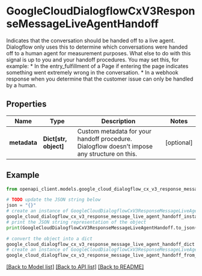 # GoogleCloudDialogflowCxV3ResponseMessageLiveAgentHandoff

Indicates that the conversation should be handed off to a live agent. Dialogflow only uses this to determine which conversations were handed off to a human agent for measurement purposes. What else to do with this signal is up to you and your handoff procedures. You may set this, for example: * In the entry_fulfillment of a Page if entering the page indicates something went extremely wrong in the conversation. * In a webhook response when you determine that the customer issue can only be handled by a human.

## Properties

Name | Type | Description | Notes
------------ | ------------- | ------------- | -------------
**metadata** | **Dict[str, object]** | Custom metadata for your handoff procedure. Dialogflow doesn&#39;t impose any structure on this. | [optional] 

## Example

```python
from openapi_client.models.google_cloud_dialogflow_cx_v3_response_message_live_agent_handoff import GoogleCloudDialogflowCxV3ResponseMessageLiveAgentHandoff

# TODO update the JSON string below
json = "{}"
# create an instance of GoogleCloudDialogflowCxV3ResponseMessageLiveAgentHandoff from a JSON string
google_cloud_dialogflow_cx_v3_response_message_live_agent_handoff_instance = GoogleCloudDialogflowCxV3ResponseMessageLiveAgentHandoff.from_json(json)
# print the JSON string representation of the object
print(GoogleCloudDialogflowCxV3ResponseMessageLiveAgentHandoff.to_json())

# convert the object into a dict
google_cloud_dialogflow_cx_v3_response_message_live_agent_handoff_dict = google_cloud_dialogflow_cx_v3_response_message_live_agent_handoff_instance.to_dict()
# create an instance of GoogleCloudDialogflowCxV3ResponseMessageLiveAgentHandoff from a dict
google_cloud_dialogflow_cx_v3_response_message_live_agent_handoff_from_dict = GoogleCloudDialogflowCxV3ResponseMessageLiveAgentHandoff.from_dict(google_cloud_dialogflow_cx_v3_response_message_live_agent_handoff_dict)
```
[[Back to Model list]](../README.md#documentation-for-models) [[Back to API list]](../README.md#documentation-for-api-endpoints) [[Back to README]](../README.md)


